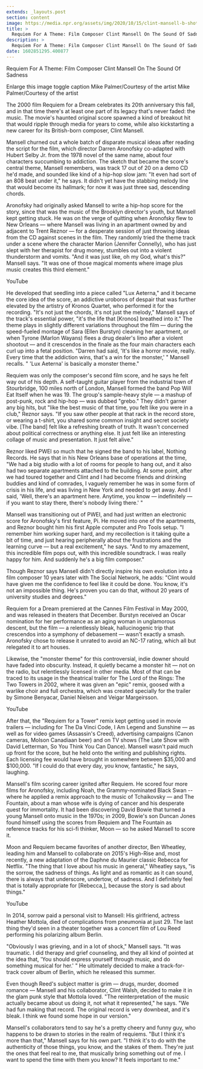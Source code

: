 ```yaml
--- 
extends: _layouts.post 
section: content 
image: https://media.npr.org/assets/img/2020/10/15/clint-mansell-b-shot---mike-palmer_wide-79401721a10dda865bb2987a8916e61e307cb1e4.jpg?s=1400 
title: > 
  Requiem For A Theme: Film Composer Clint Mansell On The Sound Of Sadness 
description: > 
  Requiem For A Theme: Film Composer Clint Mansell On The Sound Of SadnessEnlarge this image toggle caption Mike Palmer/Courtesy of the artist Mike Palmer/Courtesy of the artistThe 2000 film Requiem for a Dream celebrates its 20th anniversary this fall, and in that time there's at least one part of its legacy that's never faded: the music.The movie's haunted original score spawned a kind of breakout hit that would ripple through media for years to come, while also kickstarting a new career for its British-born composer, Clint Mansell.Aronofsky had originally asked Mansell to write a hip-hop score for the story, since that was the music of the Brooklyn director's youth, but Mansell kept getting stuck.Requiem was only the composer's second film score, and he says he felt way out of his depth.Requiem for a Dream premiered at the Cannes Film Festival in May 2000, and was released in theaters that December. 
date: 1602851295.400877 
--- 
```

Requiem For A Theme: Film Composer Clint Mansell On The Sound Of Sadness

Enlarge this image toggle caption Mike Palmer/Courtesy of the artist Mike Palmer/Courtesy of the artist

The 2000 film Requiem for a Dream celebrates its 20th anniversary this fall, and in that time there's at least one part of its legacy that's never faded: the music. The movie's haunted original score spawned a kind of breakout hit that would ripple through media for years to come, while also kickstarting a new career for its British-born composer, Clint Mansell.

Mansell churned out a whole batch of disparate musical ideas after reading the script for the film, which director Darren Aronofsky co-adapted with Hubert Selby Jr. from the 1978 novel of the same name, about four characters succumbing to addiction. The sketch that became the score's central theme, Mansell remembers, was track 17 out of 20 on a demo CD he'd made, and sounded like kind of a hip-hop slow jam: "It even had sort of an 808 beat under it," he says. It didn't yet have the stabbing melody line that would become its hallmark; for now it was just three sad, descending chords.

Aronofsky had originally asked Mansell to write a hip-hop score for the story, since that was the music of the Brooklyn director's youth, but Mansell kept getting stuck. He was on the verge of quitting when Aronofsky flew to New Orleans — where Mansell was living in an apartment owned by and adjacent to Trent Reznor — for a desperate session of just throwing ideas from the CD against scenes in the film. They randomly tried the theme track under a scene where the character Marion (Jennifer Connelly), who has just slept with her therapist for drug money, stumbles out into a violent thunderstorm and vomits. "And it was just like, oh my God, what's this?" Mansell says. "It was one of those magical moments where image plus music creates this third element."

YouTube

He developed that seedling into a piece called "Lux Aeterna," and it became the core idea of the score, an addictive uroboros of despair that was further elevated by the artistry of Kronos Quartet, who performed it for the recording. "It's not just the chords, it's not just the melody," Mansell says of the track's essential power, "it's the life that [Kronos] breathed into it." The theme plays in slightly different variations throughout the film — during the speed-fueled montage of Sara (Ellen Burstyn) cleaning her apartment, or when Tyrone (Marlon Wayans) flees a drug dealer's limo after a violent shootout — and it crescendos in the finale as the four main characters each curl up into a fetal position. "Darren had said, 'It's like a horror movie, really. Every time that the addiction wins, that's a win for the monster,' " Mansell recalls. " 'Lux Aeterna' is basically a monster theme."

Requiem was only the composer's second film score, and he says he felt way out of his depth. A self-taught guitar player from the industrial town of Stourbridge, 100 miles north of London, Mansell formed the band Pop Will Eat Itself when he was 19. The group's sample-heavy style — a mashup of post-punk, rock and hip-hop — was dubbed "grebo." They didn't garner any big hits, but "like the best music of that time, you felt like you were in a club," Reznor says. "If you saw other people at that rack in the record store, or wearing a t-shirt, you shared some common insight and secret society vibe. [The band] felt like a refreshing breath of truth. It wasn't concerned about political correctness or anything else. It just felt like an interesting collage of music and presentation. It just felt alive."

Reznor liked PWEI so much that he signed the band to his label, Nothing Records. He says that in his New Orleans base of operations at the time, "We had a big studio with a lot of rooms for people to hang out, and it also had two separate apartments attached to the building. At some point, after we had toured together and Clint and I had become friends and drinking buddies and kind of comrades, I vaguely remember he was in some form of crisis in his life, and was living in New York and needed to get away. And I said, 'Well, there's an apartment here. Anytime, you know — indefinitely — if you want to stay there, there's nobody living there.' "

Mansell was transitioning out of PWEI, and had just written an electronic score for Aronofsky's first feature, Pi. He moved into one of the apartments, and Reznor bought him his first Apple computer and Pro Tools setup. "I remember him working super hard, and my recollection is it taking quite a bit of time, and just hearing peripherally about the frustrations and the learning curve — but a real excitement," he says. "And to my amazement, this incredible film pops out, with this incredible soundtrack. I was really happy for him. And suddenly he's a big film composer."

Though Reznor says Mansell didn't directly inspire his own evolution into a film composer 10 years later with The Social Network, he adds: "Clint would have given me the confidence to feel like it could be done. You know, it's not an impossible thing. He's proven you can do that, without 20 years of university studies and degrees."

Requiem for a Dream premiered at the Cannes Film Festival in May 2000, and was released in theaters that December. Burstyn received an Oscar nomination for her performance as an aging woman in unglamorous descent, but the film — a relentlessly bleak, hallucinogenic trip that crescendos into a symphony of debasement — wasn't exactly a smash. Aronofsky chose to release it unrated to avoid an NC-17 rating, which all but relegated it to art houses.

Likewise, the "monster theme" for this controversial, indie downer should have faded into obscurity. Instead, it quietly became a monster hit — not on the radio, but relentlessly licensed in other media. Most of that can be traced to its usage in the theatrical trailer for The Lord of the Rings: The Two Towers in 2002, where it was given an "epic" remix, goosed with a warlike choir and full orchestra, which was created specially for the trailer by Simone Benyacar, Daniel Nielsen and Veigar Margeirsson.

YouTube

After that, the "Requiem for a Tower" remix kept getting used in movie trailers — including for The Da Vinci Code, I Am Legend and Sunshine — as well as for video games (Assassin's Creed), advertising campaigns (Canon cameras, Molson Canadiaan beer) and on TV shows (The Late Show with David Letterman, So You Think You Can Dance). Mansell wasn't paid much up front for the score, but he held onto the writing and publishing rights. Each licensing fee would have brought in somewhere between $35,000 and $100,000. "If I could do that every day, you know, fantastic," he says, laughing.

Mansell's film scoring career ignited after Requiem. He scored four more films for Aronofsky, including Noah, the Grammy-nominated Black Swan -- where he applied a remix approach to the music of Tchaikovsky — and The Fountain, about a man whose wife is dying of cancer and his desperate quest for immortality. It had been discovering David Bowie that turned a young Mansell onto music in the 1970s; in 2009, Bowie's son Duncan Jones found himself using the scores from Requiem and The Fountain as reference tracks for his sci-fi thinker, Moon — so he asked Mansell to score it.

Moon and Requiem became favorites of another director, Ben Wheatley, leading him and Mansell to collaborate on 2015's High-Rise and, most recently, a new adaptation of the Daphne du Maurier classic Rebecca for Netflix. "The thing that I love about his music in general," Wheatley says, "is the sorrow, the sadness of things. As light and as romantic as it can sound, there is always that underscore, undertow, of sadness. And I definitely feel that is totally appropriate for [Rebecca,], because the story is sad about things."

YouTube

In 2014, sorrow paid a personal visit to Mansell: His girlfriend, actress Heather Mottola, died of complications from pneumonia at just 29. The last thing they'd seen in a theater together was a concert film of Lou Reed performing his polarizing album Berlin.

"Obviously I was grieving, and in a lot of shock," Mansell says. "It was traumatic. I did therapy and grief counseling, and they all kind of pointed at the idea that, 'You should express yourself through music, and do something musical for her.' " He ultimately decided to make a track-for-track cover album of Berlin, which he released this summer.

Even though Reed's subject matter is grim — drugs, murder, doomed romance — Mansell and his collaborator, Clint Walsh, decided to make it in the glam punk style that Mottola loved. "The reinterpretation of the music actually became about us doing it, not what it represented," he says. "We had fun making that record. The original record is very downbeat, and it's bleak. I think we found some hope in our version."

Mansell's collaborators tend to say he's a pretty cheery and funny guy, who happens to be drawn to stories in the realm of requiems. "But I think it's more than that," Mansell says for his own part. "I think it's to do with the authenticity of those things, you know, and the stakes of them. They're just the ones that feel real to me, that musically bring something out of me. I want to spend the time with them you know? It feels important to me."